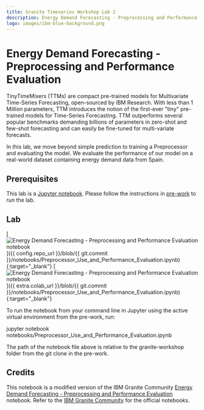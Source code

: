 ```yaml
---
title: Granite Timeseries Workshop Lab 2
description: Energy Demand Forecasting - Preprocessing and Performance Evaluation
logo: images/ibm-blue-background.png
---
```


# Energy Demand Forecasting - Preprocessing and Performance Evaluation

TinyTimeMixers (TTMs) are compact pre-trained models for Multivariate Time-Series Forecasting, open-sourced by IBM Research. With less than 1 Million parameters, TTM introduces the notion of the first-ever "tiny" pre-trained models for Time-Series Forecasting. TTM outperforms several popular benchmarks demanding billions of parameters in zero-shot and few-shot forecasting and can easily be fine-tuned for multi-variate forecasts.

In this lab, we move beyond simple prediction to training a Preprocessor and evaluating the model. We evaluate the performance of our model on a real-world dataset containing energy demand data from Spain.

## Prerequisites

This lab is a [Jupyter notebook](https://jupyter.org/). Please follow the instructions in [pre-work](https://ibm-granite-community.github.io/granite-timeseries-workshop/pre-work/) to run the lab.

## Lab

[![Energy Demand Forecasting - Preprocessing and Performance Evaluation notebook](https://badgen.net/badge/icon/github?icon=github&label=View%20on "View on GitHub")]({{ config.repo_url }}/blob/{{ git.commit }}/notebooks/Preprocessor_Use_and_Performance_Evaluation.ipynb){:target="_blank"}
[![Energy Demand Forecasting - Preprocessing and Performance Evaluation notebook](https://colab.research.google.com/assets/colab-badge.svg "Open In Colab")]({{ extra.colab_url }}/blob/{{ git.commit }}/notebooks/Preprocessor_Use_and_Performance_Evaluation.ipynb){:target="_blank"}

To run the notebook from your command line in Jupyter using the active virtual environment from the pre-work, run:

jupyter notebook notebooks/Preprocessor_Use_and_Performance_Evaluation.ipynb

The path of the notebook file above is relative to the granite-workshop folder from the git clone in the pre-work.

## Credits

This notebook is a modified version of the IBM Granite Community [Energy Demand Forecasting - Preprocessing and Performance Evaluation](https://github.com/ibm-granite-community/granite-timeseries-cookbook/blob/main/recipes/Time_Series/Preprocessor_Use_and_Performance_Evaluation.ipynb) notebook. Refer to the [IBM Granite Community](https://github.com/ibm-granite-community) for the official notebooks.
